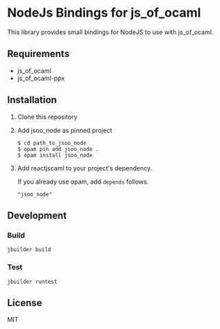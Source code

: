 # NodeJs Bindings for js\_of\_ocaml #
This library provides small bindings for NodeJS to use with js\_of\_ocaml.

## Requirements ##

* js\_of\_ocaml
* js\_of\_ocaml-ppx

## Installation ##
1. Clone this repository
1. Add jsoo_node as pinned project

   ```shell
   $ cd path_to_jsoo_node
   $ opam pin add jsoo_node .
   $ opam install jsoo_node
   ```

1. Add reactjscaml to your project's dependency.

   If you already use opam, add ``depends`` follows.

   ```
   "jsoo_node"
   ```

## Development ##

### Build ###

```
jbuilder build
```

### Test ###

```
jbuilder runtest
```

## License ##
MIT
